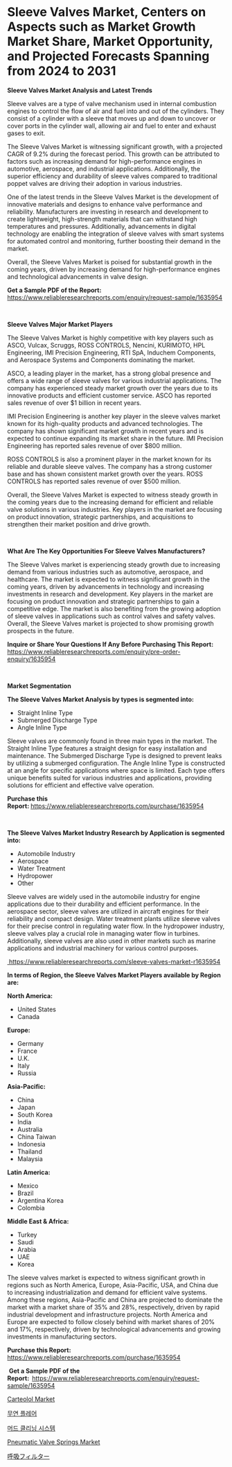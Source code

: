 <p><h1>Sleeve Valves Market, Centers on Aspects such as Market Growth Market Share, Market Opportunity, and Projected Forecasts Spanning from 2024 to 2031</h1></p><p><strong>Sleeve Valves Market Analysis and Latest Trends</strong></p>
<p><p>Sleeve valves are a type of valve mechanism used in internal combustion engines to control the flow of air and fuel into and out of the cylinders. They consist of a cylinder with a sleeve that moves up and down to uncover or cover ports in the cylinder wall, allowing air and fuel to enter and exhaust gases to exit.</p><p>The Sleeve Valves Market is witnessing significant growth, with a projected CAGR of 9.2% during the forecast period. This growth can be attributed to factors such as increasing demand for high-performance engines in automotive, aerospace, and industrial applications. Additionally, the superior efficiency and durability of sleeve valves compared to traditional poppet valves are driving their adoption in various industries.</p><p>One of the latest trends in the Sleeve Valves Market is the development of innovative materials and designs to enhance valve performance and reliability. Manufacturers are investing in research and development to create lightweight, high-strength materials that can withstand high temperatures and pressures. Additionally, advancements in digital technology are enabling the integration of sleeve valves with smart systems for automated control and monitoring, further boosting their demand in the market.</p><p>Overall, the Sleeve Valves Market is poised for substantial growth in the coming years, driven by increasing demand for high-performance engines and technological advancements in valve design.</p></p>
<p><strong>Get a Sample PDF of the Report:&nbsp;</strong> <a href="https://www.reliableresearchreports.com/enquiry/request-sample/1635954">https://www.reliableresearchreports.com/enquiry/request-sample/1635954</a></p>
<p>&nbsp;</p>
<p><strong>Sleeve Valves Major Market Players</strong></p>
<p><p>The Sleeve Valves Market is highly competitive with key players such as ASCO, Vulcax, Scruggs, ROSS CONTROLS, Nencini, KURIMOTO, HPL Engineering, IMI Precision Engineering, RTI SpA, Induchem Components, and Aerospace Systems and Components dominating the market. </p><p>ASCO, a leading player in the market, has a strong global presence and offers a wide range of sleeve valves for various industrial applications. The company has experienced steady market growth over the years due to its innovative products and efficient customer service. ASCO has reported sales revenue of over $1 billion in recent years.</p><p>IMI Precision Engineering is another key player in the sleeve valves market known for its high-quality products and advanced technologies. The company has shown significant market growth in recent years and is expected to continue expanding its market share in the future. IMI Precision Engineering has reported sales revenue of over $800 million.</p><p>ROSS CONTROLS is also a prominent player in the market known for its reliable and durable sleeve valves. The company has a strong customer base and has shown consistent market growth over the years. ROSS CONTROLS has reported sales revenue of over $500 million.</p><p>Overall, the Sleeve Valves Market is expected to witness steady growth in the coming years due to the increasing demand for efficient and reliable valve solutions in various industries. Key players in the market are focusing on product innovation, strategic partnerships, and acquisitions to strengthen their market position and drive growth.</p></p>
<p>&nbsp;</p>
<p><strong>What Are The Key Opportunities For Sleeve Valves Manufacturers?</strong></p>
<p><p>The Sleeve Valves market is experiencing steady growth due to increasing demand from various industries such as automotive, aerospace, and healthcare. The market is expected to witness significant growth in the coming years, driven by advancements in technology and increasing investments in research and development. Key players in the market are focusing on product innovation and strategic partnerships to gain a competitive edge. The market is also benefiting from the growing adoption of sleeve valves in applications such as control valves and safety valves. Overall, the Sleeve Valves market is projected to show promising growth prospects in the future.</p></p>
<p><strong>Inquire or Share Your Questions If Any Before Purchasing This Report:</strong> <a href="https://www.reliableresearchreports.com/enquiry/pre-order-enquiry/1635954">https://www.reliableresearchreports.com/enquiry/pre-order-enquiry/1635954</a></p>
<p>&nbsp;</p>
<p><strong>Market Segmentation</strong></p>
<p><strong>The Sleeve Valves Market Analysis by types is segmented into:</strong></p>
<p><ul><li>Straight Inline Type</li><li>Submerged Discharge Type</li><li>Angle Inline Type</li></ul></p>
<p><p>Sleeve valves are commonly found in three main types in the market. The Straight Inline Type features a straight design for easy installation and maintenance. The Submerged Discharge Type is designed to prevent leaks by utilizing a submerged configuration. The Angle Inline Type is constructed at an angle for specific applications where space is limited. Each type offers unique benefits suited for various industries and applications, providing solutions for efficient and effective valve operation.</p></p>
<p><strong>Purchase this Report:&nbsp;</strong><a href="https://www.reliableresearchreports.com/purchase/1635954">https://www.reliableresearchreports.com/purchase/1635954</a></p>
<p>&nbsp;</p>
<p><strong>The Sleeve Valves Market Industry Research by Application is segmented into:</strong></p>
<p><ul><li>Automobile Industry</li><li>Aerospace</li><li>Water Treatment</li><li>Hydropower</li><li>Other</li></ul></p>
<p><p>Sleeve valves are widely used in the automobile industry for engine applications due to their durability and efficient performance. In the aerospace sector, sleeve valves are utilized in aircraft engines for their reliability and compact design. Water treatment plants utilize sleeve valves for their precise control in regulating water flow. In the hydropower industry, sleeve valves play a crucial role in managing water flow in turbines. Additionally, sleeve valves are also used in other markets such as marine applications and industrial machinery for various control purposes.</p></p>
<p><a href="https://www.reliableresearchreports.com/sleeve-valves-market-r1635954">&nbsp;https://www.reliableresearchreports.com/sleeve-valves-market-r1635954</a></p>
<p><strong>In terms of Region, the Sleeve Valves Market Players available by Region are:</strong></p>
<p>
    <p> <strong> North America: </strong>
        <ul>
            <li>United States</li>
            <li>Canada</li>
        </ul>
        </p> 
    <p> <strong> Europe: </strong>
        <ul>
            <li>Germany</li>
            <li>France</li>
            <li>U.K.</li>
            <li>Italy</li>
            <li>Russia</li>
        </ul>
        </p> 
    <p> <strong> Asia-Pacific: </strong>
        <ul>
            <li>China</li>
            <li>Japan</li>
            <li>South Korea</li>
            <li>India</li>
            <li>Australia</li>
            <li>China Taiwan</li>
            <li>Indonesia</li>
            <li>Thailand</li>
            <li>Malaysia</li>
        </ul>
        </p> 
    <p> <strong> Latin America: </strong>
        <ul>
            <li>Mexico</li>
            <li>Brazil</li>
            <li>Argentina Korea</li>
            <li>Colombia</li>
        </ul>
        </p> 
    <p> <strong> Middle East & Africa: </strong>
        <ul>
            <li>Turkey</li>
            <li>Saudi</li>
            <li>Arabia</li>
            <li>UAE</li>
            <li>Korea</li>
        </ul>
    </p>
    </p>
<p><p>The sleeve valves market is expected to witness significant growth in regions such as North America, Europe, Asia-Pacific, USA, and China due to increasing industrialization and demand for efficient valve systems. Among these regions, Asia-Pacific and China are projected to dominate the market with a market share of 35% and 28%, respectively, driven by rapid industrial development and infrastructure projects. North America and Europe are expected to follow closely behind with market shares of 20% and 17%, respectively, driven by technological advancements and growing investments in manufacturing sectors.</p></p>
<p><strong>Purchase this Report: </strong><a href="https://www.reliableresearchreports.com/purchase/1635954">https://www.reliableresearchreports.com/purchase/1635954</a></p>
<p>&nbsp;<strong>Get a Sample PDF of the Report:&nbsp;&nbsp;</strong><a href="https://www.reliableresearchreports.com/enquiry/request-sample/1635954">https://www.reliableresearchreports.com/enquiry/request-sample/1635954</a></p>
<p><strong></strong></p>
<p><p><a href="https://issuu.com/reportprime-2/docs/carteolol-market-size-2030.pptx">Carteolol Market</a></p><p><a href="https://github.com/PercyHagernes9778/Market-Research-Report-List-1/blob/main/449643025139.md">무연 플레어</a></p><p><a href="https://github.com/rsg307664904/Market-Research-Report-List-1/blob/main/800165225138.md">머드 클리닝 시스템</a></p><p><a href="https://github.com/josesg55/Market-Research-Report-List-2/blob/main/pneumatic-valve-springs-market.md">Pneumatic Valve Springs Market</a></p><p><a href="https://github.com/ddwcuskozol07187/Market-Research-Report-List-1/blob/main/529324027444.md">呼吸フィルター</a></p></p>